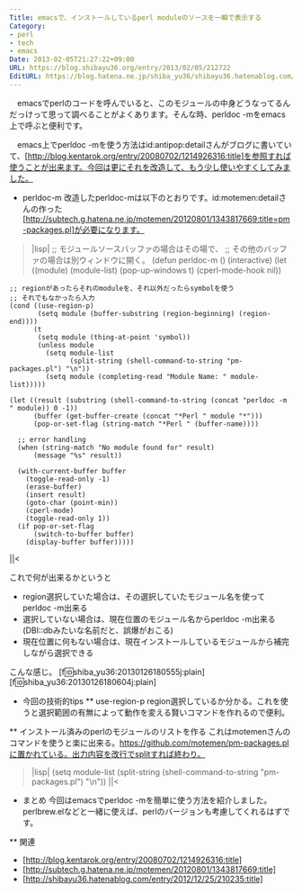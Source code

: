 ```yaml
---
Title: emacsで、インストールしているperl moduleのソースを一瞬で表示する
Category:
- perl
- tech
- emacs
Date: 2013-02-05T21:27:22+09:00
URL: https://blog.shibayu36.org/entry/2013/02/05/212722
EditURL: https://blog.hatena.ne.jp/shiba_yu36/shibayu36.hatenablog.com/atom/entry/6435922169448226433
---
```


　emacsでperlのコードを呼んでいると、このモジュールの中身どうなってるんだっけって思って調べることがよくあります。そんな時、perldoc -mをemacs上で呼ぶと便利です。

　emacs上でperldoc -mを使う方法はid:antipop:detailさんがブログに書いていて、[http://blog.kentarok.org/entry/20080702/1214926316:title]を参照すれば使うことが出来ます。今回は更にそれを改造して、もう少し使いやすくしてみました。

* perldoc-m
改造したperldoc-mは以下のとおりです。id:motemen:detailさんの作った[http://subtech.g.hatena.ne.jp/motemen/20120801/1343817669:title=pm-packages.pl]が必要になります。

>|lisp|
;; モジュールソースバッファの場合はその場で、
;; その他のバッファの場合は別ウィンドウに開く。
(defun perldoc-m ()
  (interactive)
  (let ((module)
        (module-list)
        (pop-up-windows t)
        (cperl-mode-hook nil))

    ;; regionがあったらそれのmoduleを、それ以外だったらsymbolを使う
    ;; それでもなかったら入力
    (cond ((use-region-p)
           (setq module (buffer-substring (region-beginning) (region-end))))
          (t
           (setq module (thing-at-point 'symbol))
           (unless module
             (setq module-list
                   (split-string (shell-command-to-string "pm-packages.pl") "\n"))
             (setq module (completing-read "Module Name: " module-list)))))

    (let ((result (substring (shell-command-to-string (concat "perldoc -m " module)) 0 -1))
          (buffer (get-buffer-create (concat "*Perl " module "*")))
          (pop-or-set-flag (string-match "*Perl " (buffer-name))))

      ;; error handling
      (when (string-match "No module found for" result)
          (message "%s" result))

      (with-current-buffer buffer
        (toggle-read-only -1)
        (erase-buffer)
        (insert result)
        (goto-char (point-min))
        (cperl-mode)
        (toggle-read-only 1))
      (if pop-or-set-flag
          (switch-to-buffer buffer)
        (display-buffer buffer)))))
||<

これで何が出来るかというと
- region選択していた場合は、その選択していたモジュール名を使ってperldoc -m出来る
- 選択していない場合は、現在位置のモジュール名からperldoc -m出来る(DBI::dbみたいな名前だと、誤爆がおこる)
- 現在位置に何もない場合は、現在インストールしているモジュールから補完しながら選択できる

こんな感じ。
[f:id:shiba_yu36:20130126180555j:plain]
[f:id:shiba_yu36:20130126180604j:plain]


* 今回の技術的tips
** use-region-p
region選択しているか分かる。これを使うと選択範囲の有無によって動作を変える賢いコマンドを作れるので便利。

** インストール済みのperlのモジュールのリストを作る
これはmotemenさんのコマンドを使うと楽に出来る。https://github.com/motemen/pm-packages.plに置かれている。出力内容を改行でsplitすれば終わり。
>|lisp|
(setq module-list
    (split-string (shell-command-to-string "pm-packages.pl") "\n"))
||<


* まとめ
今回はemacsでperldoc -mを簡単に使う方法を紹介しました。perlbrew.elなどと一緒に使えば、perlのバージョンも考慮してくれるはずです。

** 関連
- [http://blog.kentarok.org/entry/20080702/1214926316:title]
- [http://subtech.g.hatena.ne.jp/motemen/20120801/1343817669:title]
- [http://shibayu36.hatenablog.com/entry/2012/12/25/210235:title]

